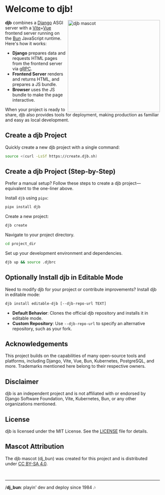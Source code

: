# Welcome to djb!

<a href="https://github.com/djb-sh/djb">
  <img src="./docs/djb.svg" alt="djb mascot" width="300px" align="right">
</a>

**djb** combines a [Django](https://www.djangoproject.com/) ASGI server with a [Vite](https://vite.dev/)+[Vue](https://vuejs.org/) frontend server running on the [Bun](https://bun.sh/) JavaScript runtime. Here's how it  works:

* **Django** prepares data and requests HTML pages from the frontend server via [gRPC](https://grpc.io/).  
* **Frontend Server** renders and returns HTML, and prepares a JS bundle.
* **Browser** uses the JS bundle to make the page interactive.

When your project is ready to share, djb also provides tools for  deployment, making production as familiar and easy as local development.

## Create a djb Project
Quickly create a new djb project with a single command:
```bash
source <(curl -LsSf https://create.djb.sh)
```

## Create a djb Project (Step-by-Step)
Prefer a manual setup? Follow these steps to create a djb project— equivalent to the one-liner above.

Install `djb` using `pipx`:
```bash
pipx install djb
```

Create a new project:
```bash
djb create
```

Navigate to your project directory.
```bash
cd project_dir
```

Set up your development environment and dependencies.
```bash
djb up && source .djbrc
```

## Optionally Install djb in Editable Mode
Need to modify djb for your project or contribute improvements? Install djb in editable mode:
```bash
djb install editable-djb [--djb-repo-url TEXT]
```

- **Default Behavior**: Clones the official djb repository and installs it in editable mode.
- **Custom Repository**: Use `--djb-repo-url` to specify an alternative repository, such as your fork.

## Acknowledgements
This project builds on the capabilities of many open-source tools and platforms, including Django, Vite, Vue, Bun, Kubernetes, PostgreSQL, and more. Trademarks mentioned here belong to their respective owners.

## Disclaimer
djb is an independent project and is not affiliated with or endorsed by Django Software Foundation, Vite, Kubernetes, Bun, or any other organizations mentioned.

## License
djb is licensed under the MIT License. See the [LICENSE](./LICENSE) file for details.

## Mascot Attribution
The djb mascot (dj_bun) was created for this project and is distributed under [CC BY-SA 4.0](https://creativecommons.org/licenses/by-sa/4.0/deed.en).

<br>

---
/**dj_bun**: playin' dev and deploy since 1984 🎶
